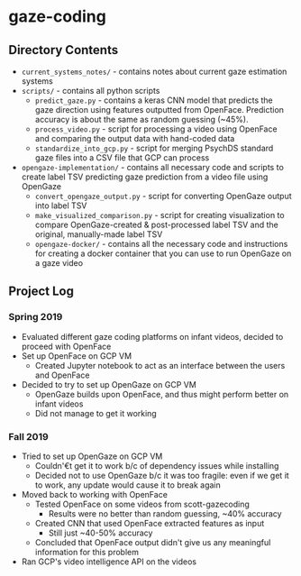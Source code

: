 # gaze-coding

## Directory Contents
* `current_systems_notes/` - contains notes about current gaze estimation systems
* `scripts/` - contains all python scripts
    * `predict_gaze.py` - contains a keras CNN model that predicts the gaze direction using features outputted from OpenFace. Prediction accuracy is about the same as random guessing (~45%).
    * `process_video.py` - script for processing a video using OpenFace and comparing the output data with hand-coded data
    * `standardize_into_gcp.py` - script for merging PsychDS standard gaze files into a CSV file that GCP can process
* `opengaze-implementation/` - contains all necessary code and scripts to create label TSV predicting gaze prediction from a video file using OpenGaze
    * `convert_opengaze_output.py` - script for converting OpenGaze output into label TSV
    * `make_visualized_comparison.py` - script for creating visualization to compare OpenGaze-created & post-processed label TSV and the original, manually-made label TSV
    * `opengaze-docker/` - contains all the necessary code and instructions for creating a docker container that you can use to run OpenGaze on a gaze video


## Project Log
### Spring 2019
* Evaluated different gaze coding platforms on infant videos, decided to proceed with OpenFace
* Set up OpenFace on GCP VM
    * Created Jupyter notebook to act as an interface between the users and OpenFace
* Decided to try to set up OpenGaze on GCP VM
    * OpenGaze builds upon OpenFace, and thus might perform better on infant videos
    * Did not manage to get it working
### Fall 2019
* Tried to set up OpenGaze on GCP VM
    * Couldn'€t get it to work b/c of dependency issues while installing
    * Decided not to use OpenGaze b/c it was too fragile: even if we get it to work, any update would cause it to break again
* Moved back to working with OpenFace
    * Tested OpenFace on some videos from scott-gazecoding
        * Results were no better than random guessing, ~40% accuracy
    * Created CNN that used OpenFace extracted features as input
        * Still just ~40-50% accuracy
    * Concluded that OpenFace output didn't give us any meaningful information for this problem
* Ran GCP's video intelligence API on the videos
